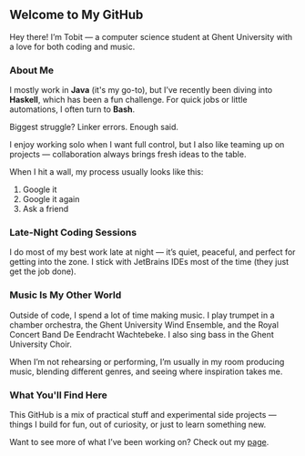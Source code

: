 ## Welcome to My GitHub

Hey there! I’m Tobit — a computer science student at Ghent University with a love for both coding and music.

### About Me

I mostly work in **Java** (it's my go-to), but I’ve recently been diving into **Haskell**, which has been a fun challenge. For quick jobs or little automations, I often turn to **Bash**.

Biggest struggle? Linker errors. Enough said.

I enjoy working solo when I want full control, but I also like teaming up on projects — collaboration always brings fresh ideas to the table.

When I hit a wall, my process usually looks like this:

1. Google it
2. Google it again
3. Ask a friend

### Late-Night Coding Sessions

I do most of my best work late at night — it’s quiet, peaceful, and perfect for getting into the zone. I stick with JetBrains IDEs most of the time (they just get the job done).

### Music Is My Other World

Outside of code, I spend a lot of time making music. I play trumpet in a chamber orchestra, the Ghent University Wind Ensemble, and the Royal Concert Band De Eendracht Wachtebeke.
I also sing bass in the Ghent University Choir.

When I’m not rehearsing or performing, I’m usually in my room producing music, blending different genres, and seeing where inspiration takes me.

### What You'll Find Here

This GitHub is a mix of practical stuff and experimental side projects — things I build for fun, out of curiosity, or just to learn something new.

Want to see more of what I’ve been working on? Check out my [page](https://tobitdsm.github.io/).
